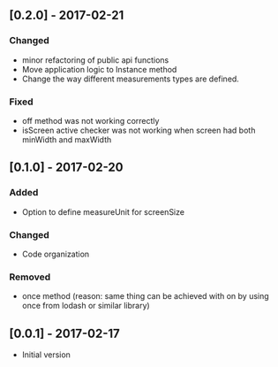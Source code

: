 ## [0.2.0] - 2017-02-21
### Changed
- minor refactoring of public api functions
- Move application logic to Instance method
- Change the way different measurements types are defined.

### Fixed
- off method was not working correctly
- isScreen active checker was not working when screen had both minWidth and maxWidth


## [0.1.0] - 2017-02-20
### Added
- Option to define measureUnit for screenSize

### Changed
- Code organization

### Removed
- once method (reason: same thing can be achieved with on by using once from lodash or similar library)


## [0.0.1] - 2017-02-17
- Initial version
